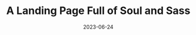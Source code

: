 ---
date: 2023-06-24
title: A Landing Page Full of Soul and Sass
cardTitle: A Landing Page Full of Soul and Sass
icons: ["fa-html5", "fa-sass"]
tags: ["project"]
eyebrow: landing page
imageTablet: /assets/music-tablet.jpg
imageBreakout: /assets/music-breakout.jpg
imageAlt: The Music Shop
blurb: Using Sass to explore CSS Grid fundementals in this landing page inspired by magazine layouts and Nashville nightclubs. This is a fully responsive landing page with style and soul.
description: My favorite part of frontend development is styling with Sass. A goal of the project was to build a landing page with a magazine type of layout. I wanted to build a page with mood, one that reflected a dark and smokey jazz club. I used CSS Grid to overlap page elements, properties like clip-path/:/ polygon() to create vivid shapes, and a custom linear-gradient to move the eye along the page, almost like the strings of a guitar. The Music Shop, a fictitious recording studio in downtown Nashville, is a jazzy trip into the luscious underbelly of CSS.
buttons: ["Live Website", "Figma Design", "GitHub Repo"]
urls: [
    "https://themusicshop.netlify.app/",
    "https://www.figma.com/file/fC5k21fTR1orChA12w7XiX/Music-Sessions?type=design&node-id=5-0&t=Ufe4vOZpSPyskpLu-0",
    "https://github.com/Alliemack77/TheMusicShop"
]
---